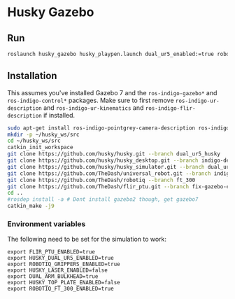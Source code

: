 # Husky Gazebo

## Run
```bash
roslaunch husky_gazebo husky_playpen.launch dual_ur5_enabled:=true robotiq_grippers_enabled:=true laser_enabled:=false
```


## Installation

This assumes you've installed Gazebo 7 and the ``ros-indigo-gazebo*`` and ``ros-indigo-control*`` packages. Make sure to first remove ``ros-indigo-ur-description`` and ``ros-indigo-ur-kinematics`` and ``ros-indigo-flir-description`` if installed.

```bash
sudo apt-get install ros-indigo-pointgrey-camera-description ros-indigo-ekf-localization ros-indigo-twist-mux ros-indigo-robot-localization ros-indigo-interactive-marker-twist-server ros-indigo-ros-controllers ros-indigo-navigation ros-indigo-move-base ros-indigo-soem ros-indigo-serial ros-indigo-rviz-imu-plugin
mkdir -p ~/husky_ws/src
cd ~/husky_ws/src
catkin_init_workspace
git clone https://github.com/husky/husky.git --branch dual_ur5_husky
git clone https://github.com/husky/husky_desktop.git --branch indigo-devel
git clone https://github.com/husky/husky_simulator.git --branch dual_ur5_husky
git clone https://github.com/TheDash/universal_robot.git --branch indigo-devel
git clone https://github.com/TheDash/robotiq --branch ft_300
git clone https://github.com/TheDash/flir_ptu.git --branch fix-gazebo-errors
cd ..
#rosdep install -a # Dont install gazebo2 though, get gazebo7
catkin_make -j9
```

### Environment variables

The following need to be set for the simulation to work:

```
export FLIR_PTU_ENABLED=true
export HUSKY_DUAL_UR5_ENABLED=true
export ROBOTIQ_GRIPPERS_ENABLED=true
export HUSKY_LASER_ENABLED=false
export DUAL_ARM_BULKHEAD=true
export HUSKY_TOP_PLATE_ENABLED=false
export ROBOTIQ_FT_300_ENABLED=true
```